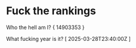 # Fuck the rankings

Who the hell am I?
{ 14903353 }

What fucking year is it?
[ 2025-03-28T23:40:00Z ]
